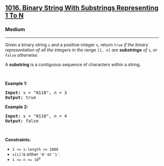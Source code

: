 <h2><a href="https://leetcode.com/problems/binary-string-with-substrings-representing-1-to-n/">1016. Binary String With Substrings Representing 1 To N</a></h2><h3>Medium</h3><hr><div><p>Given a binary string <code>s</code> and a positive integer <code>n</code>, return <code>true</code><em> if the binary representation of all the integers in the range </em><code>[1, n]</code><em> are <strong>substrings</strong> of </em><code>s</code><em>, or </em><code>false</code><em> otherwise</em>.</p>

<p>A <strong>substring</strong> is a contiguous sequence of characters within a string.</p>

<p>&nbsp;</p>
<p><strong class="example">Example 1:</strong></p>
<pre><strong>Input:</strong> s = "0110", n = 3
<strong>Output:</strong> true
</pre><p><strong class="example">Example 2:</strong></p>
<pre><strong>Input:</strong> s = "0110", n = 4
<strong>Output:</strong> false
</pre>
<p>&nbsp;</p>
<p><strong>Constraints:</strong></p>

<ul>
	<li><code>1 &lt;= s.length &lt;= 1000</code></li>
	<li><code>s[i]</code> is either <code>'0'</code> or <code>'1'</code>.</li>
	<li><code>1 &lt;= n &lt;= 10<sup>9</sup></code></li>
</ul>
</div>